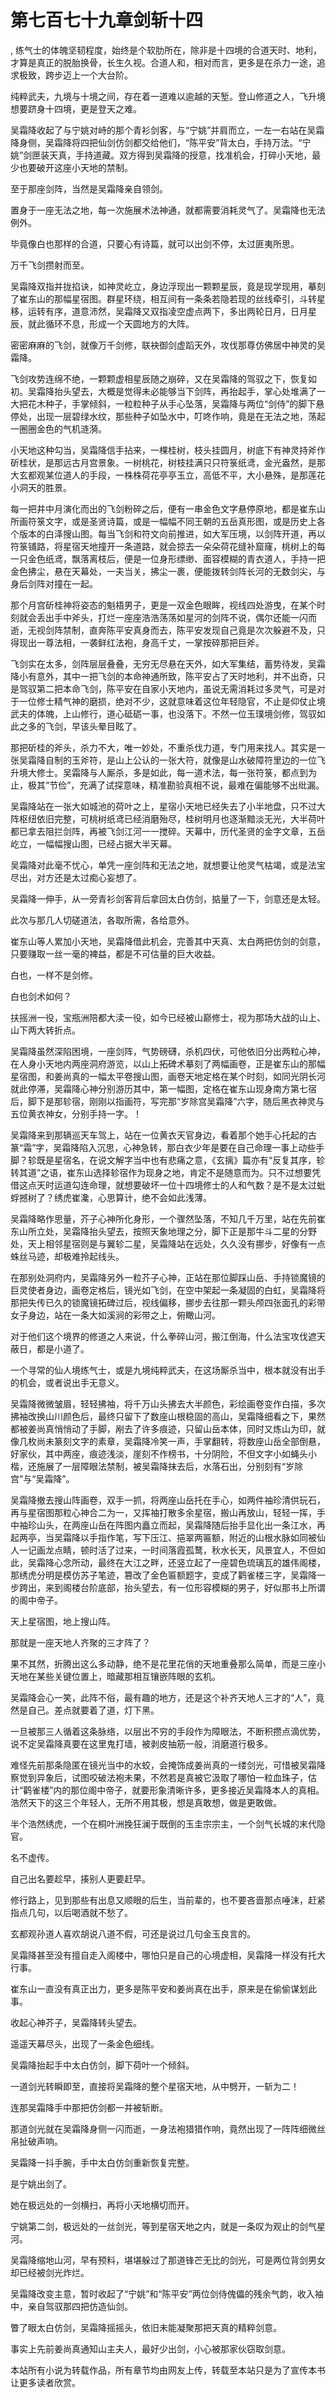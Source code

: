 # 第七百七十九章剑斩十四
,  练气士的体魄坚韧程度，始终是个软肋所在，除非是十四境的合道天时、地利，才算是真正的脱胎换骨，长生久视。合道人和，相对而言，更多是在杀力一途，追求极致，跨步迈上一个大台阶。
   纯粹武夫，九境与十境之间，存在着一道难以逾越的天堑。登山修道之人，飞升境想要跻身十四境，更是登天之难。
   吴霜降收起了与宁姚对峙的那个青衫剑客，与“宁姚”并肩而立，一左一右站在吴霜降身侧，吴霜降将四把仙剑仿剑都交给他们，“陈平安”背太白，手持万法。“宁姚”剑匣装天真，手持道藏。双方得到吴霜降的授意，找准机会，打碎小天地，最少也要破开这座小天地的禁制。
   至于那座剑阵，当然是吴霜降亲自领剑。
   置身于一座无法之地，每一次施展术法神通，就都需要消耗灵气了。吴霜降也无法例外。
   毕竟像白也那样的合道，只要心有诗篇，就可以出剑不停，太过匪夷所思。
   万千飞剑攒射而至。
   吴霜降双指并拢掐诀，如神灵屹立，身边浮现出一颗颗星辰，竟是现学现用，摹刻了崔东山的那幅星宿图。群星环绕，相互间有一条条若隐若现的丝线牵引，斗转星移，运转有序，道意沛然，吴霜降又双指凌空虚点两下，多出两轮日月，日月星辰，就此循环不息，形成一个天圆地方的大阵。
   密密麻麻的飞剑，就像万千剑修，联袂御剑虚蹈天外，攻伐那尊仿佛居中神灵的吴霜降。
   飞剑攻势连绵不绝，一颗颗虚相星辰随之崩碎，又在吴霜降的驾驭之下，恢复如初。吴霜降抬头望去，大概是觉得未必能够当下剑阵，再抬起手，掌心处堆满了一大把花木种子，手掌倾斜，一粒粒种子从手心坠落，吴霜降与两位“剑侍”的脚下悬停处，出现一层碧绿水纹，那些种子如坠水中，叮咚作响，竟是在无法之地，荡起一圈圈金色的气机涟漪。
   小天地这种勾当，吴霜降信手拈来，一棵桂树，枝头挂圆月，树底下有神灵持斧作斫桂状，是那远古月宫景象。一树桃花，树枝挂满只只符箓纸鸢，金光盎然，是那大玄都观某位道人的手段，一株株荷花亭亭玉立，高低不平，大小悬殊，是那莲花小洞天的胜景。
   每一把井中月演化而出的飞剑粉碎之后，便有一串金色文字悬停原地，都是崔东山所画符箓文字，或是圣贤诗篇，或是一幅幅不同王朝的五岳真形图，或是历史上各个版本的白泽搜山图。每当飞剑和符文向前推进，如大军压境，以剑阵开道，再以符箓铺路，将星宿天地撞开一条道路，就会掠去一朵朵荷花缝补窟窿，桃树上的每一只金色纸鸢，飘落离枝后，便是一位身形缥缈、面容模糊的青衣道人，手持一把金色拂尘，悬在天幕处，一夫当关，拂尘一裹，便能拨转剑阵长河的无数剑尖，与身后剑阵对撞在一起。
   那个月宫斫桂神将姿态的魁梧男子，更是一双金色眼眸，视线四处游曳，在某个时刻就会丢出手中斧头，打烂一座座浩浩荡荡如星河的剑阵不说，偶尔还能一闪而逝，无视剑阵禁制，直奔陈平安真身而去，陈平安发现自己竟是次次躲避不及，只得现出一尊法相，一袭鲜红法袍，身高千丈，一掌按碎那把巨斧。
   飞剑实在太多，剑阵层层叠叠，无穷无尽悬在天外，如大军集结，蓄势待发，吴霜降小有意外，其中一把飞剑的本命神通所致，陈平安占了天时地利，并不出奇，只是驾驭第二把本命飞剑，陈平安在自家小天地内，虽说无需消耗过多灵气，可是对于一位修士精气神的磨损，绝对不少，这就意味着这位年轻隐官，不止是仰仗止境武夫的体魄，上山修行，道心砥砺一事，也没落下。不然一位玉璞境剑修，驾驭如此之多的飞剑，早该头晕目眩了。
   那把斫桂的斧头，杀力不大，唯一妙处，不重杀伐力道，专门用来找人。其实是一张吴霜降自制的玉斧符，是山上公认的一张大符，就像是山水破障符里边的一位飞升境大修士。吴霜降与人厮杀，多是如此，每一道术法，每一张符箓，都点到为止，极其“节俭”，充满了试探意味，精准勘验真相不说，最难在偏能够不出纰漏。
   吴霜降站在一张大如城池的荷叶之上，星宿小天地已经失去了小半地盘，只不过大阵枢纽依旧完整，可桃树纸鸢已经消磨殆尽，桂树明月也逐渐黯淡无光，大半荷叶都已拿去阻拦剑阵，再被飞剑江河一一搅碎。天幕中，历代圣贤的金字文章，五岳屹立，一幅幅搜山图，已经占据大半天幕。
   吴霜降对此毫不忧心，单凭一座剑阵和无法之地，就想要让他灵气枯竭，或是法宝尽出，对方还是太过痴心妄想了。
   吴霜降一伸手，从一旁青衫剑客背后拿回太白仿剑，掂量了一下，剑意还是太轻。
   此次与那几人切磋道法，各取所需，各给意外。
   崔东山等人累加小天地，吴霜降借此机会，完善其中天真、太白两把仿剑的剑意，只要赚取一丝一毫的裨益，都是不可估量的巨大收益。
   白也，一样不是剑修。
   白也剑术如何？
   扶摇洲一役，宝瓶洲陪都大渎一役，如今已经被山巅修士，视为那场大战的山上、山下两大转折点。
   吴霜降虽然深陷困境，一座剑阵，气势磅礴，杀机四伏，可他依旧分出两粒心神，在人身小天地内两座洞府游览，以山上拓碑术摹刻了两幅画卷，正是崔东山的那幅星宿图，和姜尚真的一幅太平卷搜山图，画卷天地定格在某个时刻，如同光阴长河就此停滞，吴霜降心神分别游历其中，第一幅图，定格在崔东山现身南方第七宿后，脚下是那轸宿，刚刚以指画符，写完那“岁除宫吴霜降”六字，随后黑衣神灵与五位黄衣神女，分别手持一字。！
   吴霜降来到那辆巡天车驾上，站在一位黄衣天官身边，看着那个她手心托起的古篆“霜”字，吴霜降陷入沉思，心神急转，那白衣少年是要在自己命理一事上动些手脚？轸既是星宿名，在说文解字当中也有悲痛之意，《玄摛》篇亦有“反复其序，轸转其道”之语，崔东山选择轸宿作为现身之地，肯定不是随意而为。只不过想要凭借这点天时运道勾连命理，就想要破坏一位十四境修士的人和气数？是不是太过蚍蜉撼树了？绣虎崔瀺，心思算计，绝不会如此浅薄。
   吴霜降略作思量，芥子心神所化身形，一个骤然坠落，不知几千万里，站在先前崔东山所立处，吴霜降抬头望去，按照天象地理之分，脚下正是那牛斗二星的分野处，天上相邻星宿则是与翼轸二星，吴霜降站在远处，久久没有挪步，好像有一点蛛丝马迹，却极难拎起线头。
   在那别处洞府内，吴霜降另外一粒芥子心神，正站在那位脚踩山岳、手持锁魔镜的巨灵使者身边，画卷定格后，镜光如飞剑，在空中架起一条凝固的白虹，吴霜降将那把失传已久的锁魔镜拓碑过后，视线偏移，挪步去往那一颗头颅四张面孔的彩带女子身边，站在一条大如溪涧的彩带之上，俯瞰山河。
   对于他们这个境界的修道之人来说，什么拳碎山河，搬江倒海，什么法宝攻伐遮天蔽日，都是小道了。
   一个寻常的仙人境练气士，或是九境纯粹武夫，在这场厮杀当中，根本就没有出手的机会，或者说出手无意义。
   吴霜降微微皱眉，轻轻拂袖，将千万山头拂去大半颜色，彩绘画卷变作白描，多次拂袖改换山川颜色后，最终只留下了数座山根稳固的高山，吴霜降细看之下，果然都被姜尚真悄悄动了手脚，剐去了许多痕迹，只留山岳本体，同时又炼山为印，就像几枚尚未篆刻文字的素章，吴霜降冷笑一声，手掌翻转，将数座山岳全部倒悬，好家伙，其中两座，痕迹浅淡，崖刻不作榜书，十分阴险，不但文字小如蝇头小楷，还施展了一层障眼法禁制，被吴霜降抹去后，水落石出，分别刻有“岁除宫”与“吴霜降”。
   吴霜降撤去搜山阵画卷，双手一抓，将两座山岳托在手心，如两件袖珍清供玩石，再与星宿图那粒心神合二为一，又挥袖打散多余星宿，搬山再放山，轻轻一挥，手中袖珍山头，在两座山岳在阵图内矗立而起，吴霜降随后抬手显化出一条江水，再起两亭，当吴霜降以手指作笔，写下压江、挹翠两匾额，附近的山根水脉如同被仙人一记画龙点睛，顿时活了过来，一时间落霞孤鹜，秋水长天，风景宜人，不但如此，吴霜降心念所动，最终在大江之畔，还竖立起了一座碧色琉璃瓦的雄伟阁楼，那绣虎分明是模仿苏子笔迹，篡改了金色匾额题字，变成了鹳雀楼三字，吴霜降一步跨出，来到阁楼台阶底部，抬头望去，有一位形容模糊的男子，好似那书上所谓的阁中帝子。
   天上星宿图，地上搜山阵。
   那就是一座天地人齐聚的三才阵了？
   果不其然，折腾出这么多动静，绝不是花里花俏的天地重叠那么简单，而是三座小天地在某些关键位置上，暗藏那相互镶嵌阵眼的玄机。
   吴霜降会心一笑，此阵不俗，最有趣的地方，还是这个补齐天地人三才的“人”，竟然是自己。差点就要着了道，灯下黑。
   一旦被那三人循着这条脉络，以层出不穷的手段作为障眼法，不断积攒点滴优势，说不定吴霜降真要在这里鬼打墙，被剥皮抽筋一般，消磨道行极多。
   难怪先前那条隐匿在镜光当中的水蛟，会掩饰成姜尚真的一缕剑光，可惜被吴霜降察觉到异象后，试图咬破法袍未果，不然若是真被它汲取了哪怕一粒血珠子，估计“鹳雀楼”内的那位阁中帝子，就要形象清晰许多，更多接近吴霜降本人的真相。浩然天下的这三个年轻人，无所不用其极，想是真敢想，做是更敢做。
   半个浩然绣虎，一个在桐叶洲挽狂澜于既倒的玉圭宗宗主，一个剑气长城的末代隐官。
   名不虚传。
   自己出名要趁早，揍别人更要赶早。
   修行路上，见到那些有出息又顺眼的后生，当前辈的，也不要吝啬那点唾沫，赶紧指点几句，以后喝酒就不愁了。
   玄都观孙道人喜欢胡说八道不假，可还是说过几句金玉良言的。
   吴霜降甚至没有擅自走入阁楼中，哪怕只是自己的心境虚相，吴霜降一样没有托大行事。
   崔东山一直没有真正出力，更多是陈平安和姜尚真在出手，原来是在偷偷谋划此事。
   收起心神芥子，吴霜降转头望去。
   遥遥天幕尽头，出现了一条金色细线。
   吴霜降抬起手中太白仿剑，脚下荷叶一个倾斜。
   一道剑光转瞬即至，直接将吴霜降的整个星宿天地，从中劈开，一斩为二！
   连那吴霜降手中那把仿剑都一并被斩断。
   那道剑光就在吴霜降身侧一闪而逝，一身法袍猎猎作响，竟然出现了一阵阵细微丝帛扯破声响。
   吴霜降一抖手腕，手中太白仿剑重新恢复完整。
   是宁姚出剑了。
   她在极远处的一剑横扫，再将小天地横切而开。
   宁姚第二剑，极远处的一丝剑光，等到星宿天地之内，就是一条叹为观止的剑气星河。
   吴霜降缩地山河，早有预料，堪堪躲过了那道锋芒无比的剑光，可是两位背剑男女却已经被剑光炸烂。
   吴霜降改变主意，暂时收起了“宁姚”和“陈平安”两位剑侍傀儡的残余气韵，收入袖中，亲自驾驭那四把仿造仙剑。
   瞥了眼太白仿剑，吴霜降摇摇头，依旧未能凝聚那把天真的精粹剑意。
   事实上先前姜尚真通知山主夫人，最好少出剑，小心被那家伙窃取剑意。
  本站所有小说为转载作品，所有章节均由网友上传，转载至本站只是为了宣传本书让更多读者欣赏。